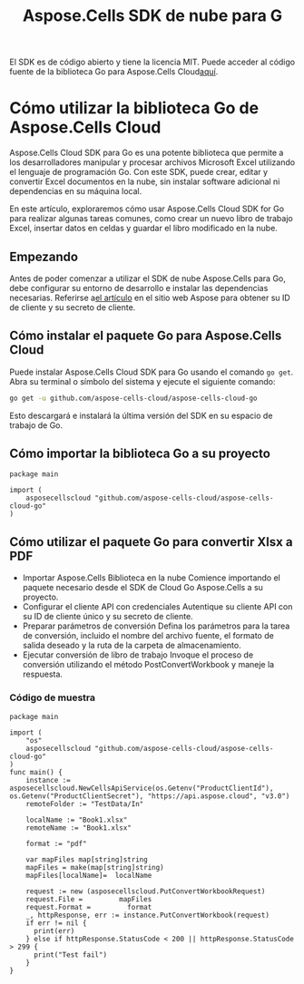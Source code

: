 ﻿---
title: Aspose.Cells SDK de nube para G
second_title: Aspose.Cells Cloud Documen
type: docs
url: /es/available-sdks/aspose-cells-cloud-go/
description: Aspose.Cells Cloud SDK para Go proporciona un sólido soporte multiplataforma para los desarrolladores de Go, lo que facilita su integración y uso para Windows, Linux o macOS. Admite Excel para crear, convertir, fusionar, dividir, proteger, operaciones de objetos internos, etc.
weight: 30
kwords: Ir, Excel, Office Nube, REST API, Gráfico, Tabla dinámica, Tabla, Hoja de cálculo, PDF, CSV, Json, Markdown
---
 El SDK es de código abierto y tiene la licencia MIT. Puede acceder al código fuente de la biblioteca Go para Aspose.Cells Cloud[aquí](https://github.com/aspose-cells-cloud/aspose-cells-cloud-go).

# **Cómo utilizar la biblioteca Go de Aspose.Cells Cloud**

Aspose.Cells Cloud SDK para Go es una potente biblioteca que permite a los desarrolladores manipular y procesar archivos Microsoft Excel utilizando el lenguaje de programación Go. Con este SDK, puede crear, editar y convertir Excel documentos en la nube, sin instalar software adicional ni dependencias en su máquina local.

En este artículo, exploraremos cómo usar Aspose.Cells Cloud SDK for Go para realizar algunas tareas comunes, como crear un nuevo libro de trabajo Excel, insertar datos en celdas y guardar el libro modificado en la nube.

## **Empezando**

 Antes de poder comenzar a utilizar el SDK de nube Aspose.Cells para Go, debe configurar su entorno de desarrollo e instalar las dependencias necesarias. Referirse a[el artículo](https://docs.aspose.cloud/cells/quickstart/) en el sitio web Aspose para obtener su ID de cliente y su secreto de cliente.

## Cómo instalar el paquete Go para Aspose.Cells Cloud

Puede instalar Aspose.Cells Cloud SDK para Go usando el comando `go get`. Abra su terminal o símbolo del sistema y ejecute el siguiente comando:

```bash
go get -u github.com/aspose-cells-cloud/aspose-cells-cloud-go
```

Esto descargará e instalará la última versión del SDK en su espacio de trabajo de Go.


## Cómo importar la biblioteca Go a su proyecto


```golang
package main

import (
	asposecellscloud "github.com/aspose-cells-cloud/aspose-cells-cloud-go"
)
```

## Cómo utilizar el paquete Go para convertir Xlsx a PDF

- Importar Aspose.Cells Biblioteca en la nube
Comience importando el paquete necesario desde el SDK de Cloud Go Aspose.Cells a su proyecto.
- Configurar el cliente API con credenciales
 Autentique su cliente API con su ID de cliente único y su secreto de cliente.
- Preparar parámetros de conversión
 Defina los parámetros para la tarea de conversión, incluido el nombre del archivo fuente, el formato de salida deseado y la ruta de la carpeta de almacenamiento.
- Ejecutar conversión de libro de trabajo
 Invoque el proceso de conversión utilizando el método PostConvertWorkbook y maneje la respuesta.

### **Código de muestra**

```golang
package main

import (
	"os"
	asposecellscloud "github.com/aspose-cells-cloud/aspose-cells-cloud-go"
)
func main() {
	instance := asposecellscloud.NewCellsApiService(os.Getenv("ProductClientId"), os.Getenv("ProductClientSecret"), "https://api.aspose.cloud", "v3.0")
    remoteFolder := "TestData/In"

    localName := "Book1.xlsx"
    remoteName := "Book1.xlsx"

    format := "pdf"

    var mapFiles map[string]string       
    mapFiles = make(map[string]string)
    mapFiles[localName]=  localName 

    request := new (asposecellscloud.PutConvertWorkbookRequest)
    request.File =         mapFiles    
    request.Format =         format    
    _, httpResponse, err := instance.PutConvertWorkbook(request)
    if err != nil {
      print(err)
    } else if httpResponse.StatusCode < 200 || httpResponse.StatusCode > 299 {
      print("Test fail")
    }
}

```
